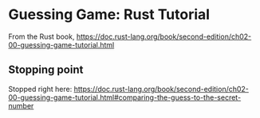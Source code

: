 # Guessing Game: Rust Tutorial

From the Rust book, https://doc.rust-lang.org/book/second-edition/ch02-00-guessing-game-tutorial.html

## Stopping point

Stopped right here:
https://doc.rust-lang.org/book/second-edition/ch02-00-guessing-game-tutorial.html#comparing-the-guess-to-the-secret-number
